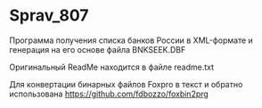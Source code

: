 Sprav_807
============================================================================

Программа получения списка банков России в XML-формате и генерация на его основе файла BNKSEEK.DBF

Оригинальный ReadMe находится в файле readme.txt

Для конвертации бинарных файлов Foxpro в текст и обратно использована https://github.com/fdbozzo/foxbin2prg
